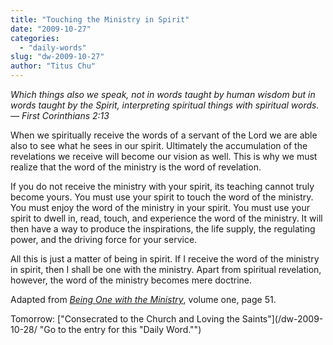 ```yaml
---
title: "Touching the Ministry in Spirit"
date: "2009-10-27"
categories: 
  - "daily-words"
slug: "dw-2009-10-27"
author: "Titus Chu"
---
```


_Which things also we speak, not in words taught by human wisdom but in words taught by the Spirit, interpreting spiritual things with spiritual words. — First Corinthians 2:13_

When we spiritually receive the words of a servant of the Lord we are able also to see what he sees in our spirit. Ultimately the accumulation of the revelations we receive will become our vision as well. This is why we must realize that the word of the ministry is the word of revelation.

If you do not receive the ministry with your spirit, its teaching cannot truly become yours. You must use your spirit to touch the word of the ministry. You must enjoy the word of the ministry in your spirit. You must use your spirit to dwell in, read, touch, and experience the word of the ministry. It will then have a way to produce the inspirations, the life supply, the regulating power, and the driving force for your service.

All this is just a matter of being in spirit. If I receive the word of the ministry in spirit, then I shall be one with the ministry. Apart from spiritual revelation, however, the word of the ministry becomes mere doctrine.

Adapted from [_Being One with the Ministry_](/book-one-with-the-ministry-vol-1/ "Go to the entry for this book."), volume one, page 51.

Tomorrow: ["Consecrated to the Church and Loving the Saints"](/dw-2009-10-28/ "Go to the entry for this "Daily Word."")
